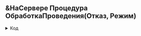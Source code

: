 ## &НаСервере Процедура ОбработкаПроведения(Отказ, Режим)

<details>
  <summary>
    Код  </summary>

    Движения.РегистрДляВыработки.Записывать = Истина;
  	счетчик=0; 
	
	Если ЭтотОбъект.ВыборВыработки="Опрессовщик" тогда
		Для Каждого ТекСтрокаОпрессовщик Из Опрессовщик Цикл
			Движение = Движения.РегистрДляВыработки.Добавить();
			Движение.Период= ТекущаяДата()+счетчик;	
			Движение.ФИО = ФИО;
			Движение.Дата = Дата;
			Движение.МаркоРазмер = ТекСтрокаОпрессовщик.МаркоРазмер;
			Движение.ВидОперации = ТекСтрокаОпрессовщик.ВидОперации;
			Движение.Оборудование = ТекСтрокаОпрессовщик.Оборудование;
			Движение.Сечение = ТекСтрокаОпрессовщик.Сечение;
			Движение.Материал1 = ТекСтрокаОпрессовщик.Материал1;
			Движение.КоличествоВКМ = ТекСтрокаОпрессовщик.КоличествоВКМ;
			Движение.РасценкаЗаКМ = ТекСтрокаОпрессовщик.РасценкаЗаКМ;
			Движение.ИтоговаяСумма = ТекСтрокаОпрессовщик.ИтоговаяСумма;
			Движение.ИтоговаяСуммаСРазрядом = ТекСтрокаОпрессовщик.ИтоговаяСуммаСРазрядом;
			Движение.ИтоговаяСумма_Вариант2 = ТекСтрокаОпрессовщик.ИтоговаяСумма_Вариант2;
			Движение.ИтоговаяСуммаСРазрядом_Вариант2 = ТекСтрокаОпрессовщик.ИтоговаяСуммаСРазрядом_Вариант2;
			Движение.РасценкаЗаСменуИнструмента = ТекСтрокаОпрессовщик.РасценкаЗаСменуИнструмента;
			Движение.РасценкаЗаСменуПластиката = ТекСтрокаОпрессовщик.РасценкаЗаСменуПластиката;
			Движение.РасценкаЗаСменуЦвета = ТекСтрокаОпрессовщик.РасценкаЗаСменуЦвета;						
			счетчик=счетчик+1;
			Если не ТекСтрокаОпрессовщик.СменаИнструмента=0 
				или не ТекСтрокаОпрессовщик.СменаПластиката=0 
				или не ТекСтрокаОпрессовщик.СменаЦвета=0  тогда   				
				Движение.ИтоговаяСумма_Вариант2 = 			ТекСтрокаОпрессовщик.КоличествоВКМ*(ТекСтрокаОпрессовщик.РасценкаЗаКМ/ТекСтрокаОпрессовщик.КоэффициентЗагруженностиОборудования);                      //
				Движение.ИтоговаяСуммаСРазрядом_Вариант2= 	(ТекСтрокаОпрессовщик.КоличествоВКМ*(ТекСтрокаОпрессовщик.РасценкаЗаКМ/ТекСтрокаОпрессовщик.КоэффициентЗагруженностиОборудования))*ФИО.КоэфЗаРазряд;   //											
				Движение.ИтоговаяСумма = 			0;
				Движение.ИтоговаяСуммаСРазрядом = 	0;
			КонецЕсли;	
			
		КонецЦикла;      
		Для Каждого ТекСтрокаОпрессовщик Из Опрессовщик Цикл
			Если ТекСтрокаОпрессовщик.СменаПластиката <> 0   //Строка Смены пластиката
				тогда    
				Движение = Движения.РегистрДляВыработки.Добавить();     
				Движение.Период= ТекущаяДата()+счетчик;	
				Движение.ФИО = ФИО;
				Движение.Дата = Дата;	
				Движение.СменаПластиката = ТекСтрокаОпрессовщик.СменаПластиката;
				Движение.ВидОперации = ТекСтрокаОпрессовщик.ВидОперации;
				Движение.Оборудование = ТекСтрокаОпрессовщик.Оборудование;  
				Движение.РасценкаЗаСменуПластиката = ТекСтрокаОпрессовщик.РасценкаЗаСменуПластиката;
				счетчик=счетчик+1;	
			КонецЕсли;
			Если ТекСтрокаОпрессовщик.СменаЦвета<>0             //Строка смены цвета
				тогда    
				Движение = Движения.РегистрДляВыработки.Добавить();     
				Движение.Период= ТекущаяДата()+счетчик;	
				Движение.ФИО = ФИО;
				Движение.Дата = Дата;	
				Движение.СменаЦвета = ТекСтрокаОпрессовщик.СменаЦвета;
				Движение.ВидОперации = ТекСтрокаОпрессовщик.ВидОперации;
				Движение.Оборудование = ТекСтрокаОпрессовщик.Оборудование;  
				Движение.РасценкаЗаСменуЦвета = ТекСтрокаОпрессовщик.РасценкаЗаСменуЦвета;
				счетчик=счетчик+1;	
			КонецЕсли;
			Если ТекСтрокаОпрессовщик.СменаИнструмента<> 0   //Строка смены инструмента
				тогда    
				Движение = Движения.РегистрДляВыработки.Добавить();     
				Движение.Период= ТекущаяДата()+счетчик;	
				Движение.ФИО = ФИО;
				Движение.Дата = Дата;	
				Движение.СменаИнструмента = ТекСтрокаОпрессовщик.СменаИнструмента;
				Движение.ПереходНаМаркоРазмер = ТекСтрокаОпрессовщик.ПереходНаМаркоРазмер;
				Движение.ВидОперации = ТекСтрокаОпрессовщик.ВидОперации;
				Движение.Оборудование = ТекСтрокаОпрессовщик.Оборудование;  
				Движение.РасценкаЗаСменуИнструмента = ТекСтрокаОпрессовщик.РасценкаЗаСменуИнструмента;
				счетчик=счетчик+1;	
			КонецЕсли;
		КонецЦикла;
	ИначеЕсли ЭтотОбъект.ВыборВыработки="Скрутчик"	тогда
		Для Каждого ТекСтрокаСкрутчик Из Скрутчик Цикл
			Движение = Движения.РегистрДляВыработки.Добавить();
			Движение.Период= ТекущаяДата()+счетчик;	
			Движение.ФИО = ФИО;
			Движение.Дата = Дата;
			Движение.МаркоРазмер = ТекСтрокаСкрутчик.МаркоРазмер;
			Движение.ВидОперации = ТекСтрокаСкрутчик.ВидОперации;
			Движение.Оборудование = ТекСтрокаСкрутчик.Оборудование;
			Движение.Сечение = ТекСтрокаСкрутчик.Сечение;
			Движение.Материал1 = ТекСтрокаСкрутчик.Материал1;
			Движение.КоличествоВКМ = ТекСтрокаСкрутчик.КоличествоВКМ;
			Движение.РасценкаЗаКМ = ТекСтрокаСкрутчик.РасценкаЗаКМ;
			Движение.РасценкаЗаУстановкуЗаряднойКатушки = ТекСтрокаСкрутчик.РасценкаЗаУстановкуЗаряднойКатушки;
			Движение.РасценкаЗаСнятиеЗаряднойКатушки = ТекСтрокаСкрутчик.РасценкаЗаСнятиеЗаряднойКатушки;
			Движение.ИтоговаяСумма = ТекСтрокаСкрутчик.ИтоговаяСумма;
			Движение.ИтоговаяСуммаСРазрядом = ТекСтрокаСкрутчик.ИтоговаяСуммаСРазрядом;		
			Движение.ИтоговаяСумма_Вариант2 = ТекСтрокаСкрутчик.ИтоговаяСумма_Вариант2;
			Движение.ИтоговаяСуммаСРазрядом_Вариант2 = ТекСтрокаСкрутчик.ИтоговаяСуммаСРазрядом_Вариант2;	
			счетчик=счетчик+1;
			Если не ТекСтрокаСкрутчик.УстановкаЗаряднойКатушки=0 
				или не ТекСтрокаСкрутчик.СнятиеЗаряднойКатушки=0 
				тогда   
				Движение.ИтоговаяСумма_Вариант2 = 			ТекСтрокаСкрутчик.КоличествоВКМ*(ТекСтрокаСкрутчик.РасценкаЗаКМ/ТекСтрокаСкрутчик.КоэффициентЗагруженностиОборудования);                       //
				Движение.ИтоговаяСуммаСРазрядом_Вариант2 = 	(ТекСтрокаСкрутчик.КоличествоВКМ*(ТекСтрокаСкрутчик.РасценкаЗаКМ/ТекСтрокаСкрутчик.КоэффициентЗагруженностиОборудования))*ФИО.КоэфЗаРазряд;    //
				Движение.ИтоговаяСумма=0;
				Движение.ИтоговаяСуммаСРазрядом=0;
			КонецЕсли;					
		КонецЦикла;
		Для Каждого ТекСтрокаСкрутчик Из Скрутчик Цикл			
			Если ТекСтрокаСкрутчик.УстановкаЗаряднойКатушки <> 0 тогда
				Движение = Движения.РегистрДляВыработки.Добавить();     
				Движение.Период= ТекущаяДата()+счетчик;	
				Движение.ФИО = ФИО;
				Движение.Дата = Дата;	
				Движение.УстановкаЗаряднойКатушки = ТекСтрокаСкрутчик.УстановкаЗаряднойКатушки;
				Движение.ВидОперации = ТекСтрокаСкрутчик.ВидОперации;
				Движение.Оборудование = ТекСтрокаСкрутчик.Оборудование;  
				Движение.РасценкаЗаУстановкуЗаряднойКатушки = ТекСтрокаСкрутчик.РасценкаЗаУстановкуЗаряднойКатушки;
				счетчик=счетчик+1;	
			КонецЕсли;
			Если ТекСтрокаСкрутчик.СнятиеЗаряднойКатушки <> 0 тогда
				Движение = Движения.РегистрДляВыработки.Добавить();     
				Движение.Период= ТекущаяДата()+счетчик;	
				Движение.ФИО = ФИО;
				Движение.Дата = Дата;	
				Движение.РасценкаЗаСнятиеЗаряднойКатушки = ТекСтрокаСкрутчик.РасценкаЗаСнятиеЗаряднойКатушки;
				Движение.ВидОперации = ТекСтрокаСкрутчик.ВидОперации;
				Движение.Оборудование = ТекСтрокаСкрутчик.Оборудование;  
				Движение.СнятиеЗаряднойКатушки = ТекСтрокаСкрутчик.СнятиеЗаряднойКатушки;
				счетчик=счетчик+1;	
			КонецЕсли;  
			
			
			Если ТекСтрокаСкрутчик.УстановкаКатушкиБрониЭкрана<> 0 тогда
				Движ = Движения.РегистрДляВыработки.Добавить();     
				Движ.Период= ТекущаяДата()+счетчик;	
				Движ.ФИО = ФИО;
				Движ.Дата = Дата;	
				Движ.УстановкаКатушкиБрониЭкрана= ТекСтрокаСкрутчик.УстановкаКатушкиБрониЭкрана;
				Движ.ВидОперации = ТекСтрокаСкрутчик.ВидОперации;
				Движ.Оборудование = ТекСтрокаСкрутчик.Оборудование;  
				Движ.РасценкаЗаУстановкуКатушкиБрониЭкрана = ТекСтрокаСкрутчик.РасценкаЗаУстановкуКатушкиБрониЭкрана;
				счетчик=счетчик+1;	
			КонецЕсли;
			Если ТекСтрокаСкрутчик.СнятиеКатушкиБрониЭкрана <> 0 тогда
				Движ = Движения.РегистрДляВыработки.Добавить();     
				Движ.Период= ТекущаяДата()+счетчик;	
				Движ.ФИО = ФИО;
				Движ.Дата = Дата;	
				Движ.РасценкаЗаСнятиеКатушкиБрониЭкрана = ТекСтрокаСкрутчик.РасценкаЗаСнятиеКатушкиБрониЭкрана;
				Движ.ВидОперации = ТекСтрокаСкрутчик.ВидОперации;
				Движ.Оборудование = ТекСтрокаСкрутчик.Оборудование;  
				Движ.СнятиеКатушкиБрониЭкрана = ТекСтрокаСкрутчик.СнятиеКатушкиБрониЭкрана;
				счетчик=счетчик+1;	
			КонецЕсли;  
			

			
			
			
			
			
			
		КонецЦикла;
	ИначеЕсли ЭтотОбъект.ВыборВыработки="Волочильщик (мультивайер)"	тогда 
		Для Каждого ТекСтрокаВолочильщикМультивайер Из ВолочильщикМультивайер Цикл
			Движение = Движения.РегистрДляВыработки.Добавить();     
			Движение.Период= ТекущаяДата()+счетчик;	
			Движение.ФИО = ФИО;
			Движение.Дата = Дата;
			Движение.МаркоРазмер = 						ТекСтрокаВолочильщикМультивайер.МаркоРазмер;
			Движение.ВидОперации = 						ТекСтрокаВолочильщикМультивайер.ВидОперации;
			Движение.Оборудование = 					ТекСтрокаВолочильщикМультивайер.Оборудование;
			Движение.Сечение = 							ТекСтрокаВолочильщикМультивайер.Сечение;
			Движение.Материал1 = 						ТекСтрокаВолочильщикМультивайер.Материал1;
			Движение.КоличествоВКМ = 					ТекСтрокаВолочильщикМультивайер.КоличествоВКМ;
			Движение.РасценкаЗаКМ = 					ТекСтрокаВолочильщикМультивайер.РасценкаЗаКМ;
			Движение.РасценкаЗаПереходНаМаркоразмер = 	ТекСтрокаВолочильщикМультивайер.РасценкаЗаПереходНаМаркоразмер;				
			Движение.РасценкаЗаСменуКатушекНаПриемнике= ТекСтрокаВолочильщикМультивайер.РасценкаЗаСменуКатушекНаПриемнике;
			Движение.РасценкаЗаСменуВолок=				ТекСтрокаВолочильщикМультивайер.РасценкаЗаСменуВолок;			
			Движение.РасценкаЗаСменуКорзин=				ТекСтрокаВолочильщикМультивайер.РасценкаЗаСменуКорзин;
			Движение.ИтоговаяСумма = 					ТекСтрокаВолочильщикМультивайер.ИтоговаяСумма;
			Движение.ИтоговаяСуммаСРазрядом = 			ТекСтрокаВолочильщикМультивайер.ИтоговаяСуммаСРазрядом;		
			Движение.ИтоговаяСумма_Вариант2 = ТекСтрокаВолочильщикМультивайер.ИтоговаяСумма_Вариант2;
			Движение.ИтоговаяСуммаСРазрядом_Вариант2 = ТекСтрокаВолочильщикМультивайер.ИтоговаяСуммаСРазрядом_Вариант2;					
			счетчик=счетчик+1;
			Если не ТекСтрокаВолочильщикМультивайер.СменаКатушек=0 
				или не ТекСтрокаВолочильщикМультивайер.СменаВолок=0 
				или не ТекСтрокаВолочильщикМультивайер.СменаКорзин=0  тогда   
				
				Движение.ИтоговаяСумма_Вариант2 = ТекСтрокаВолочильщикМультивайер.КоличествоВКМ*(ТекСтрокаВолочильщикМультивайер.РасценкаЗаКМ/ТекСтрокаВолочильщикМультивайер.КоэффициентЗагруженностиОборудования);                             //
				Движение.ИтоговаяСуммаСРазрядом_Вариант2 = (ТекСтрокаВолочильщикМультивайер.КоличествоВКМ*(ТекСтрокаВолочильщикМультивайер.РасценкаЗаКМ/ТекСтрокаВолочильщикМультивайер.КоэффициентЗагруженностиОборудования))*ФИО.КоэфЗаРазряд;	//				
				Движение.ИтоговаяСумма=0;
				Движение.ИтоговаяСуммаСРазрядом=0;
			КонецЕсли;	
		КонецЦикла; 
		Для Каждого ТекСтрокаВолочильщикМультивайер Из ВолочильщикМультивайер Цикл
			Если ТекСтрокаВолочильщикМультивайер.СменаКатушек <> 0 тогда	
				Движение = Движения.РегистрДляВыработки.Добавить();     
				Движение.Период= ТекущаяДата()+счетчик;	
				Движение.ФИО = ФИО;
				Движение.Дата = Дата;	
				Движение.РасценкаЗаСменуКатушекНаПриемнике = ТекСтрокаВолочильщикМультивайер.РасценкаЗаСменуКатушекНаПриемнике;
				Движение.ВидОперации = ТекСтрокаВолочильщикМультивайер.ВидОперации;
				Движение.Оборудование = ТекСтрокаВолочильщикМультивайер.Оборудование;  
				Движение.СменаКатушек = ТекСтрокаВолочильщикМультивайер.СменаКатушек;
				счетчик=счетчик+1;	
			КонецЕсли; 
			Если ТекСтрокаВолочильщикМультивайер.СменаВолок <> 0 тогда
				Движение = Движения.РегистрДляВыработки.Добавить();     
				Движение.Период= ТекущаяДата()+счетчик;	
				Движение.ФИО = ФИО;
				Движение.Дата = Дата;	
				Движение.РасценкаЗаСменуВолок = ТекСтрокаВолочильщикМультивайер.РасценкаЗаСменуВолок;
				Движение.ВидОперации = ТекСтрокаВолочильщикМультивайер.ВидОперации;
				Движение.Оборудование = ТекСтрокаВолочильщикМультивайер.Оборудование;  
				Движение.СменаВолок = ТекСтрокаВолочильщикМультивайер.СменаВолок;
				счетчик=счетчик+1;	
			КонецЕсли;    
			Если ТекСтрокаВолочильщикМультивайер.СменаКорзин <> 0 тогда
				Движение = Движения.РегистрДляВыработки.Добавить();     
				Движение.Период= ТекущаяДата()+счетчик;	
				Движение.ФИО = ФИО;
				Движение.Дата = Дата;	
				Движение.РасценкаЗаСменуКорзин = ТекСтрокаВолочильщикМультивайер.РасценкаЗаСменуКорзин;
				Движение.ВидОперации = ТекСтрокаВолочильщикМультивайер.ВидОперации;
				Движение.Оборудование = ТекСтрокаВолочильщикМультивайер.Оборудование;  
				Движение.СменаКорзин = ТекСтрокаВолочильщикМультивайер.СменаКорзин;
				счетчик=счетчик+1;	
			КонецЕсли;
		КонецЦикла;
	ИначеЕсли ЭтотОбъект.ВыборВыработки="Волочильщик"	тогда
		Для Каждого ТекСтрокаВолочильщик Из Волочильщик Цикл
			Движение = Движения.РегистрДляВыработки.Добавить();
			Движение.Период= ТекущаяДата()+счетчик;	
			Движение.ФИО = ФИО;
			Движение.Дата = Дата;
			Движение.МаркоРазмер = 						ТекСтрокаВолочильщик.МаркоРазмер;
			Движение.ВидОперации = 						ТекСтрокаВолочильщик.ВидОперации;
			Движение.Оборудование = 					ТекСтрокаВолочильщик.Оборудование;
			Движение.Сечение = 							ТекСтрокаВолочильщик.Сечение;
			Движение.Материал1 = 						ТекСтрокаВолочильщик.Материал1;
			Движение.КоличествоВКМ = 					ТекСтрокаВолочильщик.КоличествоВКМ;
			Движение.РасценкаЗаКМ = 					ТекСтрокаВолочильщик.РасценкаЗаКМ;
			Движение.РасценкаЗаПереходНаМаркоразмер = 	ТекСтрокаВолочильщик.РасценкаЗаПереходНаМаркоразмер;								
			Движение.РасценкаЗаСменуКатушекНаПриемнике= ТекСтрокаВолочильщик.РасценкаЗаСменуКатушекНаПриемнике;								
			Движение.РасценкаЗаСменуБунта=				ТекСтрокаВолочильщик.РасценкаЗаСменуБунта;				
			Движение.ИтоговаяСумма = 					ТекСтрокаВолочильщик.ИтоговаяСумма;
			Движение.ИтоговаяСуммаСРазрядом = 			ТекСтрокаВолочильщик.ИтоговаяСуммаСРазрядом;	
			Движение.ИтоговаяСумма_Вариант2 = ТекСтрокаВолочильщик.ИтоговаяСумма_Вариант2;
			Движение.ИтоговаяСуммаСРазрядом_Вариант2 = ТекСтрокаВолочильщик.ИтоговаяСуммаСРазрядом_Вариант2;					
			счетчик=счетчик+1;		
			Если не ТекСтрокаВолочильщик.СменаБунта=0 
				или не ТекСтрокаВолочильщик.СменаКатушекНаПриемнике=0 
				или не ТекСтрокаВолочильщик.ПереходНаМаркоРазмер=0  тогда   					
				Движение.ИтоговаяСумма_Вариант2 = ТекСтрокаВолочильщик.КоличествоВКМ*(ТекСтрокаВолочильщик.РасценкаЗаКМ/ТекСтрокаВолочильщик.КоэффициентЗагруженностиОборудования);
				Движение.ИтоговаяСуммаСРазрядом_Вариант2 = (ТекСтрокаВолочильщик.КоличествоВКМ*(ТекСтрокаВолочильщик.РасценкаЗаКМ/ТекСтрокаВолочильщик.КоэффициентЗагруженностиОборудования))*ФИО.КоэфЗаРазряд;					
				Движение.ИтоговаяСумма=0;
				Движение.ИтоговаяСуммаСРазрядом=0;
			КонецЕсли;				
		КонецЦикла;
		Для Каждого ТекСтрокаВолочильщик Из Волочильщик Цикл							
			Если ТекСтрокаВолочильщик.СменаБунта <> 0 тогда
				Движение = Движения.РегистрДляВыработки.Добавить();     
				Движение.Период= ТекущаяДата()+счетчик;	
				Движение.ФИО = ФИО;
				Движение.Дата = Дата;	
				Движение.РасценкаЗаСменуБунта = ТекСтрокаВолочильщик.РасценкаЗаСменуБунта;
				Движение.ВидОперации = ТекСтрокаВолочильщик.ВидОперации;
				Движение.Оборудование = ТекСтрокаВолочильщик.Оборудование;  
				Движение.СменаБунта = ТекСтрокаВолочильщик.СменаБунта;
				счетчик=счетчик+1;											
			КонецЕсли;
			Если ТекСтрокаВолочильщик.СменаКатушекНаПриемнике <> 0 тогда
				Движение = Движения.РегистрДляВыработки.Добавить();     
				Движение.Период= ТекущаяДата()+счетчик;	
				Движение.ФИО = ФИО;
				Движение.Дата = Дата;	
				Движение.РасценкаЗаСменуКатушекНаПриемнике = ТекСтрокаВолочильщик.РасценкаЗаСменуКатушекНаПриемнике;
				Движение.ВидОперации = ТекСтрокаВолочильщик.ВидОперации;
				Движение.Оборудование = ТекСтрокаВолочильщик.Оборудование;  
				Движение.СменаКатушекНаПриемнике = ТекСтрокаВолочильщик.СменаКатушекНаПриемнике;
				счетчик=счетчик+1;	
			КонецЕсли;
			Если ТекСтрокаВолочильщик.ПереходНаМаркоРазмер <> 0 тогда
				Движение = Движения.РегистрДляВыработки.Добавить();     
				Движение.Период= ТекущаяДата()+счетчик;	
				Движение.ФИО = ФИО;
				Движение.Дата = Дата;	
				Движение.ПереходНаМаркоРазмер = ТекСтрокаВолочильщик.ПереходНаМаркоРазмер;
				Движение.ВидОперации = ТекСтрокаВолочильщик.ВидОперации;
				Движение.Оборудование = ТекСтрокаВолочильщик.Оборудование;  
				Движение.РасценкаЗаПереходНаМаркоразмер = ТекСтрокаВолочильщик.РасценкаЗаПереходНаМаркоразмер;
				счетчик=счетчик+1;						
			КонецЕсли;
			
		КонецЦикла; 
	КонецЕсли;		


</details>
